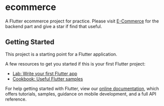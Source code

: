 # ecommerce

A Flutter ecommerce project for practice. 
Please visit [E-Commerce](https://github.com/Arifur05/e_commerce_backend) for the backend part and give a star if find that useful.

## Getting Started

This project is a starting point for a Flutter application.

A few resources to get you started if this is your first Flutter project:

- [Lab: Write your first Flutter app](https://flutter.dev/docs/get-started/codelab)
- [Cookbook: Useful Flutter samples](https://flutter.dev/docs/cookbook)

For help getting started with Flutter, view our
[online documentation](https://flutter.dev/docs), which offers tutorials,
samples, guidance on mobile development, and a full API reference.
